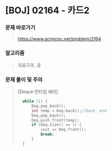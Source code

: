 # [BOJ] 02164 - 카드2

### 문제 바로가기

>  https://www.acmicpc.net/problem/2164

### 알고리즘

> 자료구조. 큐

### 문제 풀이 및 주의

> [Deque 런타임 에러] 
>
> ``` c++
> 	while (1) {
> 		Deq.pop_back();
> 		int temp = Deq.back();//back. end 
> 		Deq.pop_back();
> 		Deq.push_front(temp);
> 		if (Deq.size() == 1) {
> 			cout << Deq.front();
> 			break;
> 		}
> 	}
> ```
>
> 